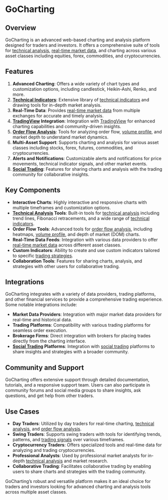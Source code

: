 # GoCharting

## Overview
GoCharting is an advanced web-based charting and analysis platform designed for traders and investors. It offers a comprehensive suite of tools for [technical analysis](../t/technical_analysis.md), [real-time market data](../r/real-time_market_data.md), and charting across various asset classes including equities, forex, commodities, and cryptocurrencies.

## Features
1. **Advanced Charting**: Offers a wide variety of chart types and customization options, including candlestick, Heikin-Ashi, Renko, and more.
2. **[Technical Indicators](../t/technical_indicators.md)**: Extensive library of [technical indicators](../t/technical_indicators.md) and drawing tools for in-depth market analysis.
3. **Real-Time Data**: Provides [real-time market data](../r/real-time_market_data.md) from multiple exchanges for accurate and timely analysis.
4. **[TradingView](../t/tradingview.md) Integration**: Integration with [TradingView](../t/tradingview.md) for enhanced charting capabilities and community-driven insights.
5. **[Order Flow Analysis](../o/order_flow_analysis.md)**: Tools for analyzing order flow, [volume profile](../v/volume_profile.md), and market depth to understand market dynamics.
6. **Multi-Asset Support**: Supports charting and analysis for various asset classes including stocks, forex, futures, commodities, and cryptocurrencies.
7. **Alerts and Notifications**: Customizable alerts and notifications for price movements, technical indicator signals, and other market events.
8. **[Social Trading](../s/social_trading.md)**: Features for sharing charts and analysis with the trading community for collaborative insights.

## Key Components
- **Interactive Charts**: Highly interactive and responsive charts with multiple timeframes and customization options.
- **[Technical Analysis](../t/technical_analysis.md) Tools**: Built-in tools for [technical analysis](../t/technical_analysis.md) including trend lines, Fibonacci retracements, and a wide range of [technical indicators](../t/technical_indicators.md).
- **Order Flow Tools**: Advanced tools for [order flow analysis](../o/order_flow_analysis.md), including heatmaps, [volume profile](../v/volume_profile.md), and depth of market (DOM) charts.
- **Real-Time Data Feeds**: Integration with various data providers to offer [real-time market data](../r/real-time_market_data.md) across different asset classes.
- **Custom Indicators**: Ability to create and use custom indicators tailored to specific [trading strategies](../t/trading_strategies.md).
- **Collaboration Tools**: Features for sharing charts, analysis, and strategies with other users for collaborative trading.

## Integrations
GoCharting integrates with a variety of data providers, trading platforms, and other financial services to provide a comprehensive trading experience. Some notable integrations include:

- **Market Data Providers**: Integration with major market data providers for real-time and historical data.
- **Trading Platforms**: Compatibility with various trading platforms for seamless order execution.
- **Brokerage Firms**: Direct integration with brokers for placing trades directly from the charting interface.
- **[Social Trading](../s/social_trading.md) Platforms**: Integration with [social trading](../s/social_trading.md) platforms to share insights and strategies with a broader community.

## Community and Support
GoCharting offers extensive support through detailed documentation, tutorials, and a responsive support team. Users can also participate in community forums and social media groups to share insights, ask questions, and get help from other traders.

## Use Cases
- **Day Traders**: Utilized by day traders for real-time charting, [technical analysis](../t/technical_analysis.md), and [order flow analysis](../o/order_flow_analysis.md).
- **Swing Traders**: Supports swing traders with tools for identifying trends, patterns, and [trading signals](../t/trading_signals.md) over various timeframes.
- **Cryptocurrency Traders**: Offers specialized tools and real-time data for analyzing and trading cryptocurrencies.
- **Professional Analysts**: Used by professional market analysts for in-depth [technical analysis](../t/technical_analysis.md) and market research.
- **Collaborative Trading**: Facilitates collaborative trading by enabling users to share charts and strategies with the trading community.

GoCharting’s robust and versatile platform makes it an ideal choice for traders and investors looking for advanced charting and analysis tools across multiple asset classes.
